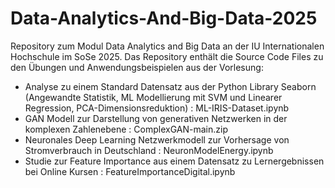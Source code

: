 # Data-Analytics-And-Big-Data-2025
Repository zum Modul Data Analytics and Big Data an der IU Internationalen Hochschule im SoSe 2025. Das Repository enthält die Source Code Files zu den Übungen und Anwendungsbeispielen aus der Vorlesung:

- Analyse zu einem Standard Datensatz aus der Python Library Seaborn (Angewandte Statistik, ML Modellierung mit SVM und Linearer Regression, PCA-Dimensionsreduktion) : ML-IRIS-Dataset.ipynb
- GAN Modell zur Darstellung von generativen Netzwerken in der komplexen Zahlenebene : ComplexGAN-main.zip
- Neuronales Deep Learning Netzwerkmodell zur Vorhersage von Stromverbrauch in Deutschland : NeuronModelEnergy.ipynb
- Studie zur Feature Importance aus einem Datensatz zu Lernergebnissen bei Online Kursen : FeatureImportanceDigital.ipynb

